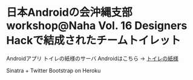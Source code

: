 # 日本Androidの会沖縄支部 workshop@Naha Vol. 16 Designers Hackで結成されたチームトイレット

Androidアプリ トイレの紙様のサーバ
Androidはこちら -> [トイレの紙様](https://github.com/touhara/toto)

Sinatra + Twitter Bootstrap on Heroku
